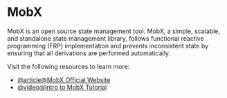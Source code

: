 # MobX

MobX is an open source state management tool. MobX, a simple, scalable, and standalone state management library, follows functional reactive programming (FRP) implementation and prevents inconsistent state by ensuring that all derivations are performed automatically.

Visit the following resources to learn more:

- [@article@MobX Official Website](https://mobx.js.org/)
- [@video@Intro to MobX Tutorial](https://www.youtube.com/watch?v=WQQq1QbYlAw)
